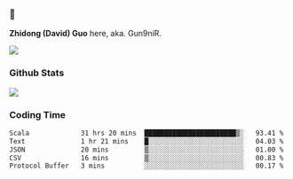 ### 👋 

**Zhidong (David) Guo** here, aka. Gun9niR.

![](https://komarev.com/ghpvc/?username=Gun9niR&label=Total+Views)

### Github Stats

<img src="https://github-readme-stats.vercel.app/api?username=Gun9niR&count_private=true&show_icons=true&theme=vue-dark&hide_title=true">

### Coding Time

<!--START_SECTION:waka-->

```txt
Scala             31 hrs 20 mins  ███████████████████████▒░   93.41 %
Text              1 hr 21 mins    █░░░░░░░░░░░░░░░░░░░░░░░░   04.03 %
JSON              20 mins         ▒░░░░░░░░░░░░░░░░░░░░░░░░   01.00 %
CSV               16 mins         ▒░░░░░░░░░░░░░░░░░░░░░░░░   00.83 %
Protocol Buffer   3 mins          ░░░░░░░░░░░░░░░░░░░░░░░░░   00.17 %
```

<!--END_SECTION:waka-->

